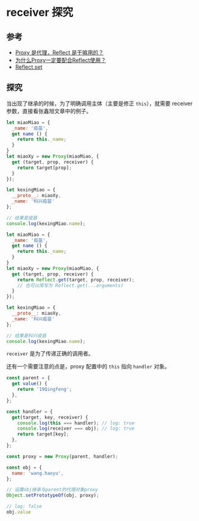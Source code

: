 # receiver 探究

## 参考

- [Proxy 是代理，Reflect 是干嘛用的？](https://www.zhangxinxu.com/wordpress/2021/07/js-proxy-reflect/)
- [为什么Proxy一定要配合Reflect使用？](https://juejin.cn/post/7080916820353351688)
- [Reflect.set](https://es6.ruanyifeng.com/#docs/reflect#Reflect-settarget-name-value-receiver)

## 探究

当出现了继承的时候，为了明确调用主体（主要是修正 `this`），就需要 receiver 参数，直接看张鑫旭文章中的例子。

```js
let miaoMiao = {
  _name: '疫苗',
  get name () {
    return this._name;
  }
}
let miaoXy = new Proxy(miaoMiao, {
  get (target, prop, receiver) {
    return target[prop];
  }
});

let kexingMiao = {
  __proto__: miaoXy,
  _name: '科兴疫苗'
};

// 结果是疫苗
console.log(kexingMiao.name);
```

```js
let miaoMiao = {
  _name: '疫苗',
  get name () {
    return this._name;
  }
}
let miaoXy = new Proxy(miaoMiao, {
  get (target, prop, receiver) {
    return Reflect.get(target, prop, receiver);
    // 也可以简写为 Reflect.get(...arguments)
  }
});

let kexingMiao = {
  __proto__: miaoXy,
  _name: '科兴疫苗'
};

// 结果是科兴疫苗
console.log(kexingMiao.name);
```

`receiver` 是为了传递正确的调用者。

还有一个需要注意的点是，proxy 配置中的 `this` 指向 `handler` 对象。

```js
const parent = {
  get value() {
    return '19Qingfeng';
  },
};

const handler = {
  get(target, key, receiver) {
    console.log(this === handler); // log: true
    console.log(receiver === obj); // log: true
    return target[key];
  },
};

const proxy = new Proxy(parent, handler);

const obj = {
  name: 'wang.haoyu',
};

// 设置obj继承与parent的代理对象proxy
Object.setPrototypeOf(obj, proxy);

// log: false
obj.value
```
